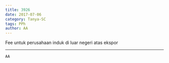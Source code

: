 ```yaml
---
title: 3926
date: 2017-07-06
category: Tanya-SC
tags: PPh
author: AA
---
```


Fee untuk perusahaan induk di luar negeri atas ekspor

---



`AA`
